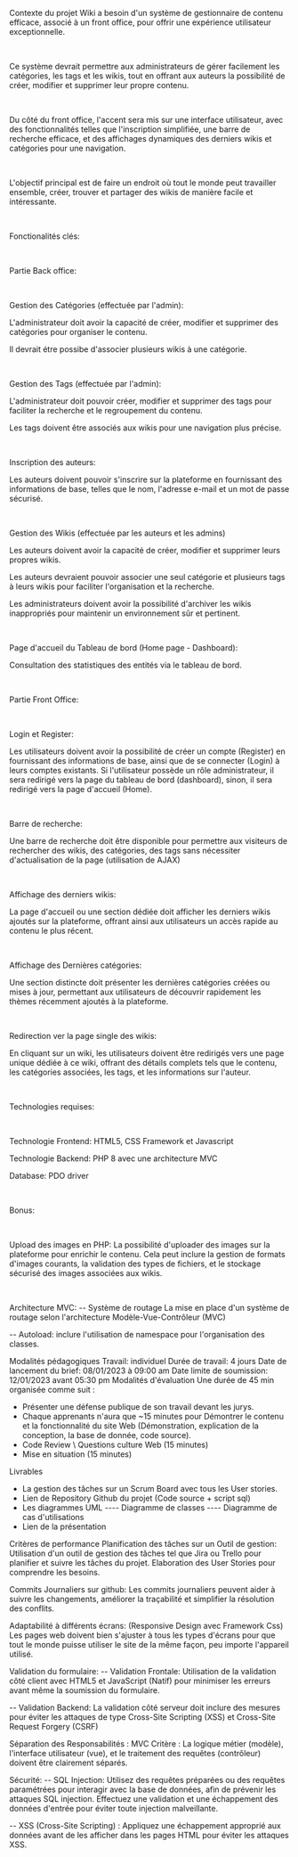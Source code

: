 Contexte du projet
Wiki a besoin d'un système de gestionnaire de contenu efficace, associé à un front office, pour offrir une expérience utilisateur exceptionnelle.

​

Ce système devrait permettre aux administrateurs de gérer facilement les catégories, les tags et les wikis, tout en offrant aux auteurs la possibilité de créer, modifier et supprimer leur propre contenu.

​

Du côté du front office, l'accent sera mis sur une interface utilisateur, avec des fonctionnalités telles que l'inscription simplifiée, une barre de recherche efficace, et des affichages dynamiques des derniers wikis et catégories pour une navigation.

​

L'objectif principal est de faire un endroit où tout le monde peut travailler ensemble, créer, trouver et partager des wikis de manière facile et intéressante.

​

Fonctionalités clés:

​

Partie Back office:

​

Gestion des Catégories (effectuée par l'admin):

L'administrateur doit avoir la capacité de créer, modifier et supprimer des catégories pour organiser le contenu.

Il devrait étre possibe d'associer plusieurs wikis à une catégorie.

​

Gestion des Tags (effectuée par l'admin):

L'administrateur doit pouvoir créer, modifier et supprimer des tags pour faciliter la recherche et le regroupement du contenu.

Les tags doivent être associés aux wikis pour une navigation plus précise.

​

Inscription des auteurs:

Les auteurs doivent pouvoir s'inscrire sur la plateforme en fournissant des informations de base, telles que le nom, l'adresse e-mail et un mot de passe sécurisé.

​

Gestion des Wikis (effectuée par les auteurs et les admins)

Les auteurs doivent avoir la capacité de créer, modifier et supprimer leurs propres wikis.

Les auteurs devraient pouvoir associer une seul catégorie et plusieurs tags à leurs wikis pour faciliter l'organisation et la recherche.

Les administrateurs doivent avoir la possibilité d'archiver les wikis inappropriés pour maintenir un environnement sûr et pertinent.

​

Page d'accueil du Tableau de bord (Home page - Dashboard):

Consultation des statistiques des entités via le tableau de bord.

​

Partie Front Office:

​

Login et Register:

Les utilisateurs doivent avoir la possibilité de créer un compte (Register) en fournissant des informations de base, ainsi que de se connecter (Login) à leurs comptes existants. Si l'utilisateur possède un rôle administrateur, il sera redirigé vers la page du tableau de bord (dashboard), sinon, il sera redirigé vers la page d'accueil (Home).

​

Barre de recherche:

Une barre de recherche doit être disponible pour permettre aux visiteurs de rechercher des wikis, des catégories, des tags sans nécessiter d'actualisation de la page (utilisation de AJAX)

​

Affichage des derniers wikis:

La page d'accueil ou une section dédiée doit afficher les derniers wikis ajoutés sur la plateforme, offrant ainsi aux utilisateurs un accès rapide au contenu le plus récent.

​

Affichage des Dernières catégories:

Une section distincte doit présenter les dernières catégories créées ou mises à jour, permettant aux utilisateurs de découvrir rapidement les thèmes récemment ajoutés à la plateforme.

​

Redirection ver la page single des wikis:

En cliquant sur un wiki, les utilisateurs doivent être redirigés vers une page unique dédiée à ce wiki, offrant des détails complets tels que le contenu, les catégories associées, les tags, et les informations sur l'auteur.

​

Technologies requises:

​

Technologie Frontend: HTML5, CSS Framework et Javascript

Technologie Backend: PHP 8 avec une architecture MVC

Database: PDO driver

​

Bonus:

​

Upload des images en PHP:
La possibilité d'uploader des images sur la plateforme pour enrichir le contenu. Cela peut inclure la gestion de formats d'images courants, la validation des types de fichiers, et le stockage sécurisé des images associées aux wikis.

​

Architecture MVC:
-- Système de routage La mise en place d'un système de routage selon l'architecture Modèle-Vue-Contrôleur (MVC)

-- Autoload: inclure l'utilisation de namespace pour l'organisation des classes.

Modalités pédagogiques
Travail: individuel
Durée de travail: 4 jours
Date de lancement du brief: 08/01/2023 à 09:00 am
Date limite de soumission: 12/01/2023 avant 05:30 pm
Modalités d'évaluation
Une durée de 45 min organisée comme suit :
- Présenter une défense publique de son travail devant les jurys.
- Chaque apprenants n'aura que ~15 minutes pour Démontrer le contenu et la fonctionnalité du site Web (Démonstration, explication de la conception, la base de donnée, code source).
- Code Review \ Questions culture Web (15 minutes)
- Mise en situation (15 minutes)

Livrables
- La gestion des tâches sur un Scrum Board avec tous les User  stories.
- Lien de Repository Github du projet (Code source + script sql)
- Les diagrammes UML
---- Diagramme de classes
---- Diagramme de cas d'utilisations
- Lien de la présentation

Critères de performance
Planification des tâches sur un Outil de gestion:
Utilisation d'un outil de gestion des tâches tel que Jira ou Trello pour planifier et suivre les tâches du projet.
Elaboration des User Stories pour comprendre les besoins.

Commits Journaliers sur github:
Les commits journaliers peuvent aider à suivre les changements, améliorer la traçabilité et simplifier la résolution des conflits.

Adaptabilité à différents écrans: (Responsive Design avec Framework Css)
Les pages web doivent bien s'ajuster à tous les types d'écrans pour que tout le monde puisse utiliser le site de la même façon, peu importe l'appareil utilisé.

Validation du formulaire: 
-- Validation Frontale: 
Utilisation de la validation côté client avec HTML5 et JavaScript (Natif) pour minimiser les erreurs avant même la soumission du formulaire.

-- Validation Backend: La validation côté serveur doit inclure des mesures pour éviter les attaques de type Cross-Site Scripting (XSS) et Cross-Site Request Forgery (CSRF)

Séparation des Responsabilités : MVC
Critère : La logique métier (modèle), l'interface utilisateur (vue), et le traitement des requêtes (contrôleur) doivent être clairement séparés.

Sécurité:
-- SQL Injection:
Utilisez des requêtes préparées ou des requêtes paramétrées pour interagir avec la base de données, afin de prévenir les attaques SQL 
injection.
Effectuez une validation et une échappement des données d'entrée pour éviter toute injection malveillante.

-- XSS (Cross-Site Scripting) :
Appliquez une échappement approprié aux données avant de les afficher dans les pages HTML pour éviter les attaques XSS.

